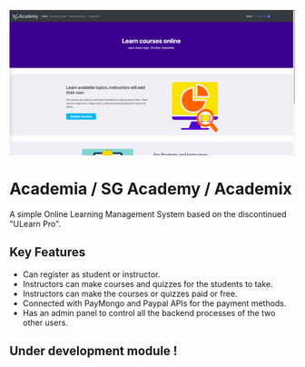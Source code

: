 ![Image for the Academix](/github_images/homepage.png)

# Academia / SG Academy / Academix

A simple Online Learning Management System based on the discontinued "ULearn Pro".

## Key Features

* Can register as student or instructor.
* Instructors can make courses and quizzes for the students to take.
* Instructors can make the courses or quizzes paid or free.
* Connected with PayMongo and Paypal APIs for the payment methods.
* Has an admin panel to control all the backend processes of the two other users.

## Under development module !
